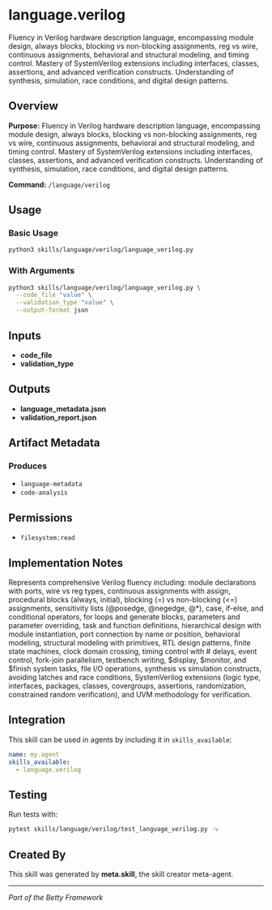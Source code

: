 # language.verilog

Fluency in Verilog hardware description language, encompassing module design, always blocks, blocking vs non-blocking assignments, reg vs wire, continuous assignments, behavioral and structural modeling, and timing control. Mastery of SystemVerilog extensions including interfaces, classes, assertions, and advanced verification constructs. Understanding of synthesis, simulation, race conditions, and digital design patterns.

## Overview

**Purpose:** Fluency in Verilog hardware description language, encompassing module design, always blocks, blocking vs non-blocking assignments, reg vs wire, continuous assignments, behavioral and structural modeling, and timing control. Mastery of SystemVerilog extensions including interfaces, classes, assertions, and advanced verification constructs. Understanding of synthesis, simulation, race conditions, and digital design patterns.

**Command:** `/language/verilog`

## Usage

### Basic Usage

```bash
python3 skills/language/verilog/language_verilog.py
```

### With Arguments

```bash
python3 skills/language/verilog/language_verilog.py \
  --code_file "value" \
  --validation_type "value" \
  --output-format json
```

## Inputs

- **code_file**
- **validation_type**

## Outputs

- **language_metadata.json**
- **validation_report.json**

## Artifact Metadata

### Produces

- `language-metadata`
- `code-analysis`

## Permissions

- `filesystem:read`

## Implementation Notes

Represents comprehensive Verilog fluency including: module declarations with ports, wire vs reg types, continuous assignments with assign, procedural blocks (always, initial), blocking (=) vs non-blocking (<=) assignments, sensitivity lists (@posedge, @negedge, @*), case, if-else, and conditional operators, for loops and generate blocks, parameters and parameter overriding, task and function definitions, hierarchical design with module instantiation, port connection by name or position, behavioral modeling, structural modeling with primitives, RTL design patterns, finite state machines, clock domain crossing, timing control with # delays, event control, fork-join parallelism, testbench writing, $display, $monitor, and $finish system tasks, file I/O operations, synthesis vs simulation constructs, avoiding latches and race conditions, SystemVerilog extensions (logic type, interfaces, packages, classes, covergroups, assertions, randomization, constrained random verification), and UVM methodology for verification.

## Integration

This skill can be used in agents by including it in `skills_available`:

```yaml
name: my.agent
skills_available:
  - language.verilog
```

## Testing

Run tests with:

```bash
pytest skills/language/verilog/test_language_verilog.py -v
```

## Created By

This skill was generated by **meta.skill**, the skill creator meta-agent.

---

*Part of the Betty Framework*
